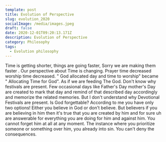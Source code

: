 ```yaml
---
template: post
title: Evolution of Perspective
slug: evolution_2020
socialImage: /media/images.jpeg
draft: false
date: 2020-12-01T09:20:13.171Z
description: Evolution of Perspective
category: Philosophy
tags:
  - Evolution philosophy
---
```

Time is getting shorter, things are going faster, Sorry we are making them faster . Our perspective about Time is changing. Prayer time decreased worship time decreased. " God allocated day and time to worship" became " Allocating Time for God". As if we are feeding The God. Don't know why festivals are present. Few occasional days like Father's Day mother's Day are created to mark that day and remind of that described day accordingly and memorize the related memories. But I don't understand why Devotional Festivals are present. Is God forgettable? According to me you have only two options! Either you believe in God or don't believe. But believers if you are believing in him then it's true that you are created by him and for sure uh are answerable for everything you are doing for him and against him. You cannot forget him at all at any moment. The instance where you prioritize someone or something over him, you already into sin. You can't deny the consequences.